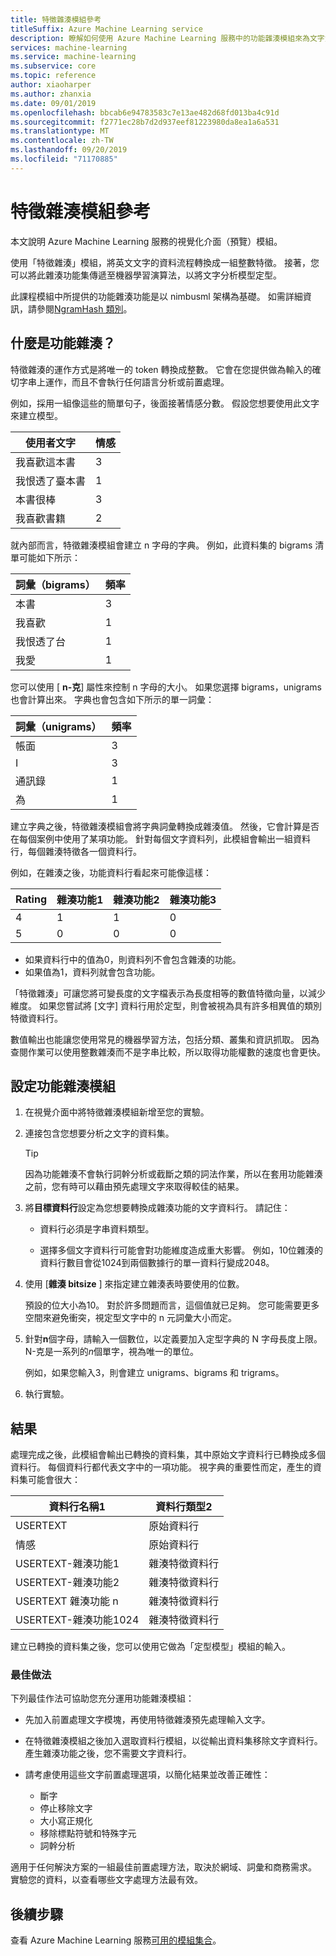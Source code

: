 ```yaml
---
title: 特徵雜湊模組參考
titleSuffix: Azure Machine Learning service
description: 瞭解如何使用 Azure Machine Learning 服務中的功能雜湊模組來為文字資料進行特徵化。
services: machine-learning
ms.service: machine-learning
ms.subservice: core
ms.topic: reference
author: xiaoharper
ms.author: zhanxia
ms.date: 09/01/2019
ms.openlocfilehash: bbcab6e94783583c7e13ae482d68fd013ba4c91d
ms.sourcegitcommit: f2771ec28b7d2d937eef81223980da8ea1a6a531
ms.translationtype: MT
ms.contentlocale: zh-TW
ms.lasthandoff: 09/20/2019
ms.locfileid: "71170885"
---
```

# <a name="feature-hashing-module-reference"></a>特徵雜湊模組參考

本文說明 Azure Machine Learning 服務的視覺化介面（預覽）模組。

使用「特徵雜湊」模組，將英文文字的資料流程轉換成一組整數特徵。 接著，您可以將此雜湊功能集傳遞至機器學習演算法，以將文字分析模型定型。

此課程模組中所提供的功能雜湊功能是以 nimbusml 架構為基礎。 如需詳細資訊，請參閱[NgramHash 類別](https://docs.microsoft.com/python/api/nimbusml/nimbusml.feature_extraction.text.extractor.ngramhash?view=nimbusml-py-latest)。

## <a name="what-is-feature-hashing"></a>什麼是功能雜湊？

特徵雜湊的運作方式是將唯一的 token 轉換成整數。 它會在您提供做為輸入的確切字串上運作，而且不會執行任何語言分析或前置處理。 

例如，採用一組像這些的簡單句子，後面接著情感分數。 假設您想要使用此文字來建立模型。

|使用者文字|情感|
|--------------|---------------|
|我喜歡這本書|3|
|我恨透了臺本書|1|
|本書很棒|3|
|我喜歡書籍|2|

就內部而言，特徵雜湊模組會建立 n 字母的字典。 例如，此資料集的 bigrams 清單可能如下所示：

|詞彙（bigrams）|頻率|
|------------|---------------|
|本書|3|
|我喜歡|1|
|我恨透了台|1|
|我愛|1|

您可以使用 [ **n-克**] 屬性來控制 n 字母的大小。 如果您選擇 bigrams，unigrams 也會計算出來。 字典也會包含如下所示的單一詞彙：

|詞彙（unigrams）|頻率|
|------------|---------------|
|帳面|3|
|I|3|
|通訊錄|1|
|為|1|

建立字典之後，特徵雜湊模組會將字典詞彙轉換成雜湊值。 然後，它會計算是否在每個案例中使用了某項功能。 針對每個文字資料列，此模組會輸出一組資料行，每個雜湊特徵各一個資料行。

例如，在雜湊之後，功能資料行看起來可能像這樣：

|Rating|雜湊功能1|雜湊功能2|雜湊功能3|
|-----|-----|-----|-----|
|4|1|1|0|
|5|0|0|0|

* 如果資料行中的值為0，則資料列不會包含雜湊的功能。
* 如果值為1，資料列就會包含功能。

「特徵雜湊」可讓您將可變長度的文字檔表示為長度相等的數值特徵向量，以減少維度。 如果您嘗試將 [文字] 資料行用於定型，則會被視為具有許多相異值的類別特徵資料行。

數值輸出也能讓您使用常見的機器學習方法，包括分類、叢集和資訊抓取。 因為查閱作業可以使用整數雜湊而不是字串比較，所以取得功能權數的速度也會更快。

## <a name="configure-the-feature-hashing-module"></a>設定功能雜湊模組

1.  在視覺介面中將特徵雜湊模組新增至您的實驗。

1. 連接包含您想要分析之文字的資料集。

    > [!TIP]
    > 因為功能雜湊不會執行詞幹分析或截斷之類的詞法作業，所以在套用功能雜湊之前，您有時可以藉由預先處理文字來取得較佳的結果。 

1. 將**目標資料行**設定為您想要轉換成雜湊功能的文字資料行。 請記住：

    * 資料行必須是字串資料類型。
    
    * 選擇多個文字資料行可能會對功能維度造成重大影響。 例如，10位雜湊的資料行數目會從1024到兩個數據行的單一資料行變成2048。

1. 使用 [**雜湊 bitsize** ] 來指定建立雜湊表時要使用的位數。
    
    預設的位大小為10。 對於許多問題而言，這個值就已足夠。 您可能需要更多空間來避免衝突，視定型文字中的 n 元詞彙大小而定。
    
1. 針對**n**個字母，請輸入一個數位，以定義要加入定型字典的 N 字母長度上限。 N-克是一系列的*n*個單字，視為唯一的單位。

    例如，如果您輸入3，則會建立 unigrams、bigrams 和 trigrams。

1. 執行實驗。

## <a name="results"></a>結果

處理完成之後，此模組會輸出已轉換的資料集，其中原始文字資料行已轉換成多個資料行。 每個資料行都代表文字中的一項功能。 視字典的重要性而定，產生的資料集可能會很大：

|資料行名稱1|資料行類型2|
|-------------------|-------------------|
|USERTEXT|原始資料行|
|情感|原始資料行|
|USERTEXT-雜湊功能1|雜湊特徵資料行|
|USERTEXT-雜湊功能2|雜湊特徵資料行|
|USERTEXT 雜湊功能 n|雜湊特徵資料行|
|USERTEXT-雜湊功能1024|雜湊特徵資料行|

建立已轉換的資料集之後，您可以使用它做為「定型模型」模組的輸入。
 
### <a name="best-practices"></a>最佳做法

下列最佳作法可協助您充分運用功能雜湊模組：

* 先加入前置處理文字模塊，再使用特徵雜湊預先處理輸入文字。 

* 在特徵雜湊模組之後加入選取資料行模組，以從輸出資料集移除文字資料行。 產生雜湊功能之後，您不需要文字資料行。
    
* 請考慮使用這些文字前置處理選項，以簡化結果並改善正確性：

    * 斷字
    * 停止移除文字
    * 大小寫正規化
    * 移除標點符號和特殊字元
    * 詞幹分析  

適用于任何解決方案的一組最佳前置處理方法，取決於網域、詞彙和商務需求。 實驗您的資料，以查看哪些文字處理方法最有效。

## <a name="next-steps"></a>後續步驟
            
查看 Azure Machine Learning 服務[可用的模組集合](module-reference.md)。 
